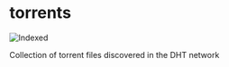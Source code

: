 torrents 
========
![Indexed](https://img.shields.io/badge/indexed-41745-blue)

Collection of torrent files discovered in the DHT network

